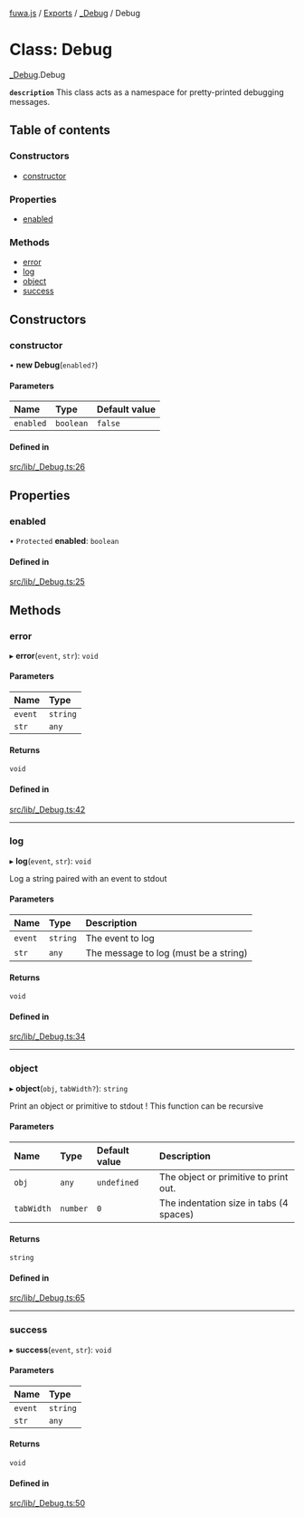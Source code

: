 [fuwa.js](../README.md) / [Exports](../modules.md) / [\_Debug](../modules/_Debug.md) / Debug

# Class: Debug

[_Debug](../modules/_Debug.md).Debug

**`description`** This class acts as a namespace for pretty-printed debugging
messages.

## Table of contents

### Constructors

- [constructor](_Debug.Debug.md#constructor)

### Properties

- [enabled](_Debug.Debug.md#enabled)

### Methods

- [error](_Debug.Debug.md#error)
- [log](_Debug.Debug.md#log)
- [object](_Debug.Debug.md#object)
- [success](_Debug.Debug.md#success)

## Constructors

### constructor

• **new Debug**(`enabled?`)

#### Parameters

| Name | Type | Default value |
| :------ | :------ | :------ |
| `enabled` | `boolean` | `false` |

#### Defined in

[src/lib/_Debug.ts:26](https://github.com/Fuwajs/Fuwa.js/blob/d4e1de5/src/lib/_Debug.ts#L26)

## Properties

### enabled

• `Protected` **enabled**: `boolean`

#### Defined in

[src/lib/_Debug.ts:25](https://github.com/Fuwajs/Fuwa.js/blob/d4e1de5/src/lib/_Debug.ts#L25)

## Methods

### error

▸ **error**(`event`, `str`): `void`

#### Parameters

| Name | Type |
| :------ | :------ |
| `event` | `string` |
| `str` | `any` |

#### Returns

`void`

#### Defined in

[src/lib/_Debug.ts:42](https://github.com/Fuwajs/Fuwa.js/blob/d4e1de5/src/lib/_Debug.ts#L42)

___

### log

▸ **log**(`event`, `str`): `void`

Log a string paired with an event to stdout

#### Parameters

| Name | Type | Description |
| :------ | :------ | :------ |
| `event` | `string` | The event to log |
| `str` | `any` | The message to log (must be a string) |

#### Returns

`void`

#### Defined in

[src/lib/_Debug.ts:34](https://github.com/Fuwajs/Fuwa.js/blob/d4e1de5/src/lib/_Debug.ts#L34)

___

### object

▸ **object**(`obj`, `tabWidth?`): `string`

Print an object or primitive to stdout
! This function can be recursive

#### Parameters

| Name | Type | Default value | Description |
| :------ | :------ | :------ | :------ |
| `obj` | `any` | `undefined` | The object or primitive to print out. |
| `tabWidth` | `number` | `0` | The indentation size in tabs (4 spaces) |

#### Returns

`string`

#### Defined in

[src/lib/_Debug.ts:65](https://github.com/Fuwajs/Fuwa.js/blob/d4e1de5/src/lib/_Debug.ts#L65)

___

### success

▸ **success**(`event`, `str`): `void`

#### Parameters

| Name | Type |
| :------ | :------ |
| `event` | `string` |
| `str` | `any` |

#### Returns

`void`

#### Defined in

[src/lib/_Debug.ts:50](https://github.com/Fuwajs/Fuwa.js/blob/d4e1de5/src/lib/_Debug.ts#L50)
